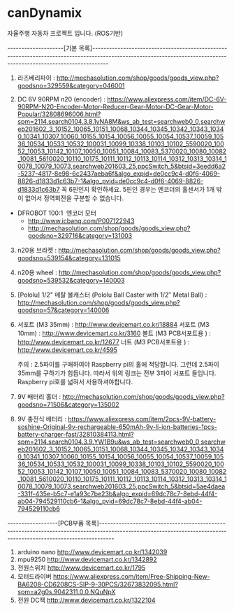 # canDynamix
자율주행 자동차 프로젝트 입니다. (ROS기반)

--------------------[기본 목록]------------------------------------------------------------------------------------------------------------------------------------------------------------------

1. 라즈베리파이  : http://mechasolution.com/shop/goods/goods_view.php?goodsno=329559&category=046001

2. DC 6V 90RPM n20 (encoder) : https://www.aliexpress.com/item/DC-6V-90RPM-N20-Encoder-Motor-Reducer-Gear-Motor-DC-Gear-Motor-Popular/32808696006.html?spm=2114.search0104.3.8.1vNA8M&ws_ab_test=searchweb0_0,searchweb201602_3_10152_10065_10151_10068_10344_10345_10342_10343_10340_10341_10307_10060_10155_10154_10056_10055_10054_10537_10059_10536_10534_10533_10532_100031_10099_10338_10103_10102_5590020_10052_10053_10142_10107_10050_10051_10084_10083_5370020_10080_10082_10081_5610020_10110_10175_10111_10112_10113_10114_10312_10313_10314_10078_10079_10073,searchweb201603_25,ppcSwitch_5&btsid=3eedd6a2-5237-4817-8e98-6c2437aeba6f&algo_expid=de0cc9c4-d0f6-4069-8826-d1833d1c63b7-1&algo_pvid=de0cc9c4-d0f6-4069-8826-d1833d1c63b7
   꼭 6핀인지 확인하세요. 5핀인 경우는 엔코더의 홀센서가 1개 밖이 없어서 정역회전을 구분할 수 없습니다.

  - DFROBOT 100:1  엔코더 모터   
    - http://www.icbanq.com/P007122943
    - http://mechasolution.com/shop/goods/goods_view.php?goodsno=329716&category=131003
    
3. n20용 브라켓 : http://mechasolution.com/shop/goods/goods_view.php?goodsno=539154&category=131015

4. n20용 wheel : http://mechasolution.com/shop/goods/goods_view.php?goodsno=539532&category=140003

5. [Pololu] 1/2" 메탈 볼캐스터 (Pololu Ball Caster with 1/2″ Metal Ball) : http://mechasolution.com/shop/goods/goods_view.php?goodsno=57&category=140006

6. 서포트 (M3 35mm) :  http://www.devicemart.co.kr/18884
   서포트 (M3 10mm) :  http://www.devicemart.co.kr/3160
   볼트 (M3 PCB서포트용 ) : http://www.devicemart.co.kr/12677
   너트 (M3 PCB서포트용 ) : http://www.devicemart.co.kr/4595
   
   주의 : 2.5파이를 구매하여야 Raspberry pi의 홀에 적당합니다. 그런데 2.5파이 35mm를 구하기가 힘듭니다. 따라서 위의 링크는 전부 3파이 서포트 들입니다. Raspberry pi호를 넓혀서 사용하셔야합니다.

7. 9V 배터리 홀더 : http://mechasolution.com/shop/goods/goods_view.php?goodsno=71506&category=135002

8. 9V 충전식 배터리 : https://www.aliexpress.com/item/2pcs-9V-battery-soshine-Original-9v-rechargeable-650mAh-9v-li-ion-batteries-1pcs-battery-charger-fast/32810384113.html?spm=2114.search0104.3.9.YW1B9u&ws_ab_test=searchweb0_0,searchweb201602_3_10152_10065_10151_10068_10344_10345_10342_10343_10340_10341_10307_10060_10155_10154_10056_10055_10054_10537_10059_10536_10534_10533_10532_100031_10099_10338_10103_10102_5590020_10052_10053_10142_10107_10050_10051_10084_10083_5370020_10080_10082_10081_5610020_10110_10175_10111_10112_10113_10114_10312_10313_10314_10078_10079_10073,searchweb201603_25,ppcSwitch_5&btsid=5ae4daea-331f-435e-b5c7-e1a93c7be23b&algo_expid=69dc78c7-8ebd-44f4-ab04-794529110cb6-1&algo_pvid=69dc78c7-8ebd-44f4-ab04-794529110cb6


------------------[PCB부품 목록]-----------------------------------------------------------------------------------------------------------------------------------------------------------------
1. arduino nano  http://www.devicemart.co.kr/1342039
2. mpu9250       http://www.devicemart.co.kr/1342892
3. 전원스위치        http://www.devicemart.co.kr/1795
4. 모터드라이버      https://www.aliexpress.com/item/Free-Shipping-New-BA6208-CD6208CS-SIP-9-30PCS/32673832095.html?spm=a2g0s.9042311.0.0.NQuNpX
5. 전원 DC잭       http://www.devicemart.co.kr/1322104
